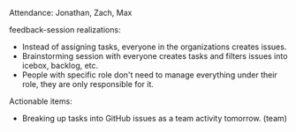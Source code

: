 Attendance: Jonathan, Zach, Max

feedback-session realizations:
- Instead of assigning tasks, everyone in the organizations creates issues.
- Brainstorming session with everyone creates tasks and filters issues into
  icebox, backlog, etc.
- People with specific role don't need to manage everything under their role,
  they are only responsible for it.

Actionable items:
- Breaking up tasks into GitHub issues as a team activity tomorrow. (team)
